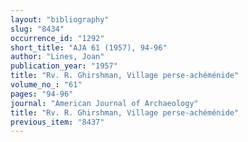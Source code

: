 ```yaml
---
layout: "bibliography"
slug: "8434"
occurrence_id: "1292"
short_title: "AJA 61 (1957), 94-96"
author: "Lines, Joan"
publication_year: "1957"
title: "Rv. R. Ghirshman, Village perse-achéménide"
volume_no_: "61"
pages: "94-96"
journal: "American Journal of Archaeology"
title: "Rv. R. Ghirshman, Village perse-achéménide"
previous_item: "8437"
---
```


